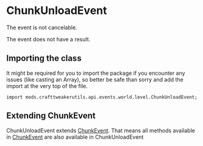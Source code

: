 # ChunkUnloadEvent

The event is not cancelable.

The event does not have a result.

## Importing the class

It might be required for you to import the package if you encounter any issues (like casting an Array), so better be safe than sorry and add the import at the very top of the file.
```zenscript
import mods.crafttweakerutils.api.events.world.level.ChunkUnloadEvent;
```


## Extending ChunkEvent

ChunkUnloadEvent extends [ChunkEvent](/mods/sixikutils/utils/events/level/server/ChunkEvent). That means all methods available in [ChunkEvent](/mods/sixikutils/utils/events/level/server/ChunkEvent) are also available in ChunkUnloadEvent

